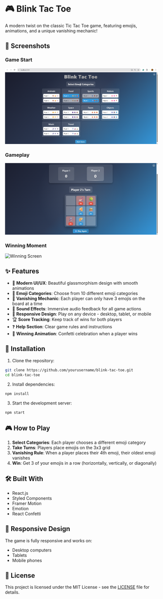 # 🎮 Blink Tac Toe

A modern twist on the classic Tic Tac Toe game, featuring emojis, animations, and a unique vanishing mechanic!

## 📸 Screenshots

<!-- Add your screenshots here -->
### Game Start
![Game Start Screen](screenshots/start.png)

### Gameplay
![Gameplay Screen](screenshots/gameplay.png)

### Winning Moment
![Winning Screen](screenshots/winning.png)

## ✨ Features

- 🎯 **Modern UI/UX**: Beautiful glassmorphism design with smooth animations
- 🎨 **Emoji Categories**: Choose from 10 different emoji categories
- 🔄 **Vanishing Mechanic**: Each player can only have 3 emojis on the board at a time
- 🎵 **Sound Effects**: Immersive audio feedback for all game actions
- 📱 **Responsive Design**: Play on any device - desktop, tablet, or mobile
- 🏆 **Score Tracking**: Keep track of wins for both players
- ❓ **Help Section**: Clear game rules and instructions
- 🎉 **Winning Animation**: Confetti celebration when a player wins

## 🚀 Installation

1. Clone the repository:
```bash
git clone https://github.com/yourusername/blink-tac-toe.git
cd blink-tac-toe
```

2. Install dependencies:
```bash
npm install
```

3. Start the development server:
```bash
npm start
```

## 🎮 How to Play

1. **Select Categories**: Each player chooses a different emoji category
2. **Take Turns**: Players place emojis on the 3x3 grid
3. **Vanishing Rule**: When a player places their 4th emoji, their oldest emoji vanishes
4. **Win**: Get 3 of your emojis in a row (horizontally, vertically, or diagonally)

## 🛠️ Built With

- React.js
- Styled Components
- Framer Motion
- Emotion
- React Confetti

## 📱 Responsive Design

The game is fully responsive and works on:
- Desktop computers
- Tablets
- Mobile phones


## 📝 License

This project is licensed under the MIT License - see the [LICENSE](LICENSE) file for details.

